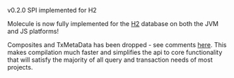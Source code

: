 v0.2.0 SPI implemented for H2

Molecule is now fully implemented for the [H2](https://h2database.com/html/main.html) database on both the JVM and JS platforms!

Composites and TxMetaData has been dropped - see comments [here](https://github.com/scalamolecule/molecule/commit/ff1b75585ddbc3218f10ffa431fc8df40cadccab). This makes compilation much faster and simplifies the api to core functionality that will satisfy the majority of all query and transaction needs of most projects.